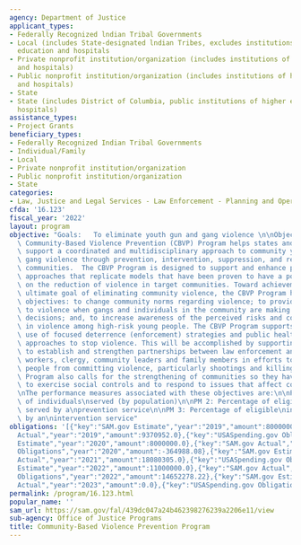 ```yaml
---
agency: Department of Justice
applicant_types:
- Federally Recognized lndian Tribal Governments
- Local (includes State-designated lndian Tribes, excludes institutions of higher
  education and hospitals
- Private nonprofit institution/organization (includes institutions of higher education
  and hospitals)
- Public nonprofit institution/organization (includes institutions of higher education
  and hospitals)
- State
- State (includes District of Columbia, public institutions of higher education and
  hospitals)
assistance_types:
- Project Grants
beneficiary_types:
- Federally Recognized Indian Tribal Governments
- Individual/Family
- Local
- Private nonprofit institution/organization
- Public nonprofit institution/organization
- State
categories:
- Law, Justice and Legal Services - Law Enforcement - Planning and Operations
cfda: '16.123'
fiscal_year: '2022'
layout: program
objective: "Goals:   To eliminate youth gun and gang violence \n\nObjectives:  The\
  \ Community-Based Violence Prevention (CBVP) Program helps states and localities\
  \ support a coordinated and multidisciplinary approach to community youth gun and\
  \ gang violence through prevention, intervention, suppression, and reentry in targeted\
  \ communities.  The CBVP Program is designed to support and enhance programs and\
  \ approaches that replicate models that have been proven to have a positive impact\
  \ on the reduction of violence in target communities. Toward achievement of the\
  \ ultimate goal of eliminating community violence, the CBVP Program has three main\
  \ objectives: to change community norms regarding violence; to provide alternatives\
  \ to violence when gangs and individuals in the community are making risky behavior\
  \ decisions; and, to increase awareness of the perceived risks and costs of involvement\
  \ in violence among high-risk young people. The CBVP Program supports effective\
  \ use of focused deterrence (enforcement) strategies and public health and education\
  \ approaches to stop violence. This will be accomplished by supporting communities\
  \ to establish and strengthen partnerships between law enforcement and outreach\
  \ workers, clergy, community leaders and family members in efforts to deter young\
  \ people from committing violence, particularly shootings and killings.  The CBVP\
  \ Program also calls for the strengthening of communities so they have the capacity\
  \ to exercise social controls and to respond to issues that affect community violence.\n\
  \nThe performance measures associated with these objectives are:\n\nPM 1: Number\
  \ of individuals\nserved (by population)\n\nPM 2: Percentage of eligible\nindividuals\
  \ served by a\nprevention service\n\nPM 3: Percentage of eligible\nindividuals served\
  \ by an\nintervention service"
obligations: '[{"key":"SAM.gov Estimate","year":"2019","amount":8000000.0},{"key":"SAM.gov
  Actual","year":"2019","amount":9370952.0},{"key":"USASpending.gov Obligations","year":"2019","amount":10575693.42},{"key":"SAM.gov
  Estimate","year":"2020","amount":8000000.0},{"key":"SAM.gov Actual","year":"2020","amount":7273116.0},{"key":"USASpending.gov
  Obligations","year":"2020","amount":-364988.08},{"key":"SAM.gov Estimate","year":"2021","amount":11000000.0},{"key":"SAM.gov
  Actual","year":"2021","amount":18080305.0},{"key":"USASpending.gov Obligations","year":"2021","amount":10959599.18},{"key":"SAM.gov
  Estimate","year":"2022","amount":11000000.0},{"key":"SAM.gov Actual","year":"2022","amount":15276730.0},{"key":"USASpending.gov
  Obligations","year":"2022","amount":14652278.22},{"key":"SAM.gov Estimate","year":"2023","amount":50000000.0},{"key":"SAM.gov
  Actual","year":"2023","amount":0.0},{"key":"USASpending.gov Obligations","year":"2023","amount":-319148.52}]'
permalink: /program/16.123.html
popular_name: ''
sam_url: https://sam.gov/fal/439dc047a24b462398276239a2206e11/view
sub-agency: Office of Justice Programs
title: Community-Based Violence Prevention Program
---
```

